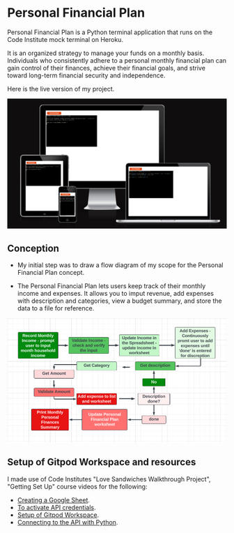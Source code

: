 # Personal Financial Plan

Personal Financial Plan is a Python terminal application that runs on the Code Institute mock terminal on Heroku.

It is an organized strategy to manage your funds on a monthly basis. Individuals who consistently adhere to a personal monthly financial plan can gain control of their finances, achieve their financial goals, and strive toward long-term financial security and independence.

Here is the live version of my project.

![screen_responsive](assets/Responsive.png)

## Conception

- My initial step was to draw a flow diagram of my scope for the Personal Financial Plan concept.

- The Personal Financial Plan lets users keep track of their monthly income and expenses. It allows you to imput revenue, add expenses with description and categories, view a budget summary, and store the data to a file for reference.

![flow_chart](assets/Flow%20chart.png)

## Setup of Gitpod Workspace and resources

I made use of Code Institutes "Love Sandwiches Walkthrough Project", "Getting Set Up" course videos for the following:
 - [Creating a Google Sheet](https://youtu.be/4MWpwuPpSCA).
 - [To activate API credentials](https://youtu.be/WTll5p4N7hE).
 - [Setup of Gitpod Workspace](https://youtu.be/3ikrLWM0QqU).
 - [Connecting to the API with Python](https://youtu.be/lPTKUiafTRY).
